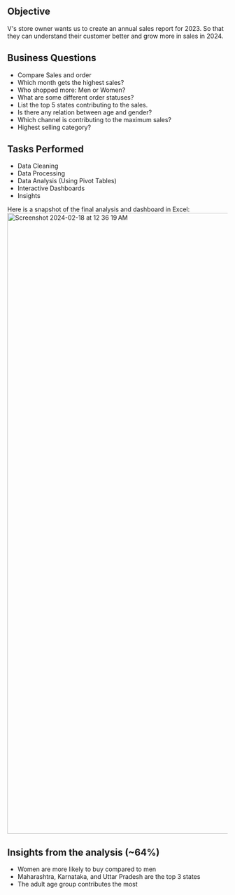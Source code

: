 ## Objective
V's store owner wants us to create an annual sales report for 2023. So that they can understand their customer better and grow more in sales in 2024. 

## Business Questions
- Compare Sales and order
- Which month gets the highest sales?
- Who shopped more: Men or Women?
- What are some different order statuses?
- List the top 5 states contributing to the sales.
- Is there any relation between age and gender?
- Which channel is contributing to the maximum sales?
- Highest selling category?

## Tasks Performed
- Data Cleaning
- Data Processing
- Data Analysis (Using Pivot Tables)
- Interactive Dashboards
- Insights

Here is a snapshot of the final analysis and dashboard in Excel:
<img width="1415" alt="Screenshot 2024-02-18 at 12 36 19 AM" src="https://github.com/NehAdarsh/Data-Projects-SQL-Python-Tableau-Excel/assets/111151093/0e514457-966d-40bb-9ab8-a525cafcdada">

## Insights from the analysis (~64%)
- Women are more likely to buy compared to men
- Maharashtra, Karnataka, and Uttar Pradesh are the top 3 states
- The adult age group contributes the most
  
